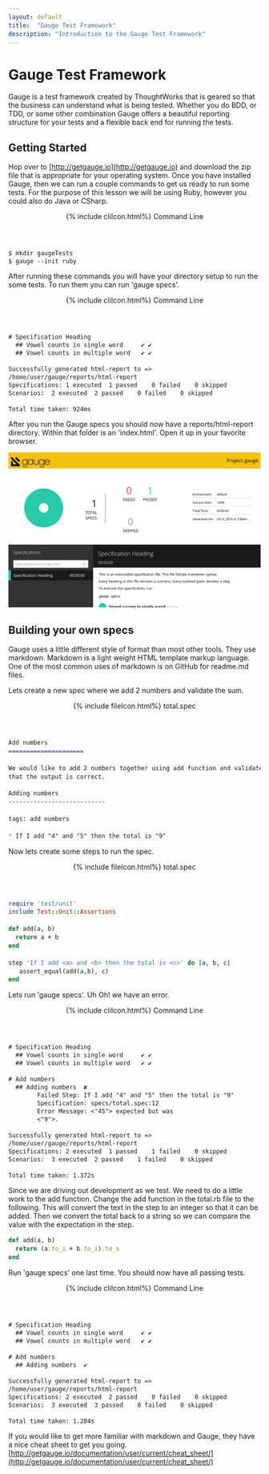 ```yaml
---
layout: default
title:  "Gauge Test Framework"
description: "Introduction to the Gauge Test Framework"
---
```

# Gauge Test Framework

Gauge is a test framework created by ThoughtWorks that is geared so that the
business can understand what is being tested.  Whether you do BDD, or TDD, or
some other combination Gauge offers a beautiful reporting structure for your
tests and a flexible back end for running the tests.

## Getting Started

Hop over to [http://getgauge.io](http://getgauge.io) and download the zip file
that is appropriate for your operating system.  Once you have installed Gauge,
then we can run a couple commands to get us ready to run some tests.  For the
purpose of this lesson we will be using Ruby, however you could also do Java or
CSharp.

<header class="cm1 w3-grey">
  {% include cliIcon.html%}
  Command Line
</header>

```
$ mkdir gaugeTests
$ gauge --init ruby
```

After running these commands you will have your directory setup to run the some
tests.  To run them you can run 'gauge specs'.  

<header class="cm1 w3-grey">
  {% include cliIcon.html%}
  Command Line
</header>

```
# Specification Heading
  ## Vowel counts in single word	 ✔ ✔
  ## Vowel counts in multiple word	 ✔ ✔

Successfully generated html-report to => /home/user/gauge/reports/html-report
Specifications:	1 executed	1 passed	0 failed	0 skipped
Scenarios:	2 executed	2 passed	0 failed	0 skipped

Total time taken: 924ms
```

After you run the Gauge specs you should now have a reports/html-report
directory.  Within that folder is an 'index.html'.  Open it up in your favorite
browser.

<img src="/lib/images/gaugeReport.png" alt="Gauge Report Image" class="tc-full-image" />

## Building your own specs

Gauge uses a little different style of format than most other tools.  They use
markdown.  Markdown is a light weight HTML template markup language.  One of the
most common uses of markdown is on GitHub for readme.md files.

Lets create a new spec where we add 2 numbers and validate the sum.

<header class="cm1 w3-blue">
  {% include fileIcon.html%}
  total.spec
</header>

```markdown
Add numbers
=====================

We would like to add 2 numbers together using add function and validate
that the output is correct.

Adding numbers
---------------------------

tags: add numbers

* If I add "4" and "5" then the total is "9"
```

Now lets create some steps to run the spec.

<header class="cm1 w3-blue">
  {% include fileIcon.html%}
  total.spec
</header>

```ruby
require 'test/unit'
include Test::Unit::Assertions

def add(a, b)
  return a + b
end

step 'If I add <a> and <b> then the total is <c>' do |a, b, c|
   assert_equal(add(a,b), c)
end
```



Lets run 'gauge specs'.  Uh Oh! we have an error.


<header class="cm1 w3-grey">
  {% include cliIcon.html%}
  Command Line
</header>

```
# Specification Heading
  ## Vowel counts in single word	 ✔ ✔
  ## Vowel counts in multiple word	 ✔ ✔

# Add numbers
  ## Adding numbers	 ✘
        Failed Step: If I add "4" and "5" then the total is "9"
        Specification: specs/total.spec:12
        Error Message: <"45"> expected but was
        <"9">.

Successfully generated html-report to => /home/user/gauge/reports/html-report
Specifications:	2 executed	1 passed	1 failed	0 skipped
Scenarios:	3 executed	2 passed	1 failed	0 skipped

Total time taken: 1.372s
```

Since we are driving out development as we test.  We need to do a little work to
the add function. Change the add function in the total.rb file to the following.
This will convert the text in the step to an integer so that it can be added.
Then we convert the total back to a string so we can compare the value with the
expectation in the step.

```ruby
def add(a, b)
  return (a.to_i + b.to_i).to_s
end
```

Run 'gauge specs' one last time. You should now have all passing tests.


<header class="cm1 w3-grey">
  {% include cliIcon.html%}
  Command Line
</header>

```
# Specification Heading
  ## Vowel counts in single word	 ✔ ✔
  ## Vowel counts in multiple word	 ✔ ✔

# Add numbers
  ## Adding numbers	 ✔

Successfully generated html-report to => /home/user/gauge/reports/html-report
Specifications:	2 executed	2 passed	0 failed	0 skipped
Scenarios:	3 executed	3 passed	0 failed	0 skipped

Total time taken: 1.284s
```

If you would like to get more familiar with markdown and Gauge, they have a nice
cheat sheet to get you going. [http://getgauge.io/documentation/user/current/cheat_sheet/](http://getgauge.io/documentation/user/current/cheat_sheet/)
